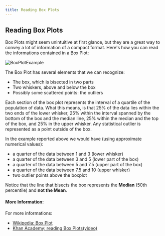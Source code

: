 ```yaml
---
title: Reading Box Plots
---
```

## Reading Box Plots

Box Plots might seem unintuitive at first glance, but they are a great way to convey a lot of information of a compact format. Here's how you can read the informations contained in a 
Box Plot:

![BoxPlotExample](https://github.com/viso-gio/HostedImages/blob/master/Boxplot.jpg?raw=true)

The Box Plot has several elements that we can recognize:
* The box, which is bisected in two parts
* Two whiskers, above and below the box
* Possibly some scattered points: the outliers

Each section of the box plot represents the interval of a quartile of the population of data. What this means, is that 25% of the data lies within the two ends of the lower whisker, 25% within the interval spanned by the bottom of the box and the median line, 25% within the median and the top of the box, and 25% in the upper whisker. Any statistical outlier is represented as a point outside of the box.

In the example reported above we would have (using approximate numerical values):
* a quarter of the data between 1 and 3 (lower whisker)
* a quarter of the data between 3 and 5 (lower part of the box)
* a quarter of the data between 5 and 7.5 (upper part of the box)
* a quarter of the data between 7.5 and 10 (upper whisker)
* two outlier points above the boxplot

Notice that the line that bisects the box represents the **Median** (50th percentile) and **not the Mean**.

#### More Information:
For more informations:
* [Wikipedia: Box Plot](https://en.wikipedia.org/wiki/Box_plot)
* [Khan Academy: reading Box Plots(video)](https://www.khanacademy.org/math/probability/data-distributions-a1/box--whisker-plots-a1/v/interpreting-box-plots)
